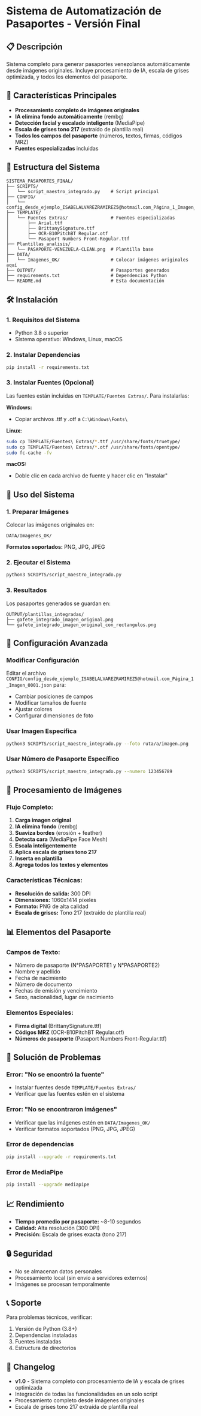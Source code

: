 # Sistema de Automatización de Pasaportes - Versión Final

## 📋 Descripción
Sistema completo para generar pasaportes venezolanos automáticamente desde imágenes originales. Incluye procesamiento de IA, escala de grises optimizada, y todos los elementos del pasaporte.

## 🚀 Características Principales
- **Procesamiento completo de imágenes originales**
- **IA elimina fondo automáticamente** (rembg)
- **Detección facial y escalado inteligente** (MediaPipe)
- **Escala de grises tono 217** (extraído de plantilla real)
- **Todos los campos del pasaporte** (números, textos, firmas, códigos MRZ)
- **Fuentes especializadas** incluidas

## 📁 Estructura del Sistema
```
SISTEMA_PASAPORTES_FINAL/
├── SCRIPTS/
│   └── script_maestro_integrado.py    # Script principal
├── CONFIG/
│   └── config_desde_ejemplo_ISABELALVAREZRAMIREZ5@hotmail.com_Página_1_Imagen_0001.json
├── TEMPLATE/
│   └── Fuentes Extras/                # Fuentes especializadas
│       ├── Arial.ttf
│       ├── BrittanySignature.ttf
│       ├── OCR-B10PitchBT Regular.otf
│       └── Pasaport Numbers Front-Regular.ttf
├── Plantillas_analisis/
│   └── PASAPORTE-VENEZUELA-CLEAN.png  # Plantilla base
├── DATA/
│   └── Imagenes_OK/                   # Colocar imágenes originales aquí
├── OUTPUT/                            # Pasaportes generados
├── requirements.txt                   # Dependencias Python
└── README.md                          # Esta documentación
```

## 🛠️ Instalación

### 1. Requisitos del Sistema
- Python 3.8 o superior
- Sistema operativo: Windows, Linux, macOS

### 2. Instalar Dependencias
```bash
pip install -r requirements.txt
```

### 3. Instalar Fuentes (Opcional)
Las fuentes están incluidas en `TEMPLATE/Fuentes Extras/`. Para instalarlas:

**Windows:**
- Copiar archivos .ttf y .otf a `C:\Windows\Fonts\`

**Linux:**
```bash
sudo cp TEMPLATE/Fuentes\ Extras/*.ttf /usr/share/fonts/truetype/
sudo cp TEMPLATE/Fuentes\ Extras/*.otf /usr/share/fonts/opentype/
sudo fc-cache -fv
```

**macOS:**
- Doble clic en cada archivo de fuente y hacer clic en "Instalar"

## 🎯 Uso del Sistema

### 1. Preparar Imágenes
Colocar las imágenes originales en:
```
DATA/Imagenes_OK/
```

**Formatos soportados:** PNG, JPG, JPEG

### 2. Ejecutar el Sistema
```bash
python3 SCRIPTS/script_maestro_integrado.py
```

### 3. Resultados
Los pasaportes generados se guardan en:
```
OUTPUT/plantillas_integradas/
├── gafete_integrado_imagen_original.png
└── gafete_integrado_imagen_original_con_rectangulos.png
```

## 🔧 Configuración Avanzada

### Modificar Configuración
Editar el archivo `CONFIG/config_desde_ejemplo_ISABELALVAREZRAMIREZ5@hotmail.com_Página_1_Imagen_0001.json` para:
- Cambiar posiciones de campos
- Modificar tamaños de fuente
- Ajustar colores
- Configurar dimensiones de foto

### Usar Imagen Específica
```bash
python3 SCRIPTS/script_maestro_integrado.py --foto ruta/a/imagen.png
```

### Usar Número de Pasaporte Específico
```bash
python3 SCRIPTS/script_maestro_integrado.py --numero 123456789
```

## 🎨 Procesamiento de Imágenes

### Flujo Completo:
1. **Carga imagen original**
2. **IA elimina fondo** (rembg)
3. **Suaviza bordes** (erosión + feather)
4. **Detecta cara** (MediaPipe Face Mesh)
5. **Escala inteligentemente**
6. **Aplica escala de grises tono 217**
7. **Inserta en plantilla**
8. **Agrega todos los textos y elementos**

### Características Técnicas:
- **Resolución de salida:** 300 DPI
- **Dimensiones:** 1060x1414 píxeles
- **Formato:** PNG de alta calidad
- **Escala de grises:** Tono 217 (extraído de plantilla real)

## 📊 Elementos del Pasaporte

### Campos de Texto:
- Número de pasaporte (N°PASAPORTE1 y N°PASAPORTE2)
- Nombre y apellido
- Fecha de nacimiento
- Número de documento
- Fechas de emisión y vencimiento
- Sexo, nacionalidad, lugar de nacimiento

### Elementos Especiales:
- **Firma digital** (BrittanySignature.ttf)
- **Códigos MRZ** (OCR-B10PitchBT Regular.otf)
- **Números de pasaporte** (Pasaport Numbers Front-Regular.ttf)

## 🐛 Solución de Problemas

### Error: "No se encontró la fuente"
- Instalar fuentes desde `TEMPLATE/Fuentes Extras/`
- Verificar que las fuentes estén en el sistema

### Error: "No se encontraron imágenes"
- Verificar que las imágenes estén en `DATA/Imagenes_OK/`
- Verificar formatos soportados (PNG, JPG, JPEG)

### Error de dependencias
```bash
pip install --upgrade -r requirements.txt
```

### Error de MediaPipe
```bash
pip install --upgrade mediapipe
```

## 📈 Rendimiento
- **Tiempo promedio por pasaporte:** ~8-10 segundos
- **Calidad:** Alta resolución (300 DPI)
- **Precisión:** Escala de grises exacta (tono 217)

## 🔒 Seguridad
- No se almacenan datos personales
- Procesamiento local (sin envío a servidores externos)
- Imágenes se procesan temporalmente

## 📞 Soporte
Para problemas técnicos, verificar:
1. Versión de Python (3.8+)
2. Dependencias instaladas
3. Fuentes instaladas
4. Estructura de directorios

## 📝 Changelog
- **v1.0** - Sistema completo con procesamiento de IA y escala de grises optimizada
- Integración de todas las funcionalidades en un solo script
- Procesamiento completo desde imágenes originales
- Escala de grises tono 217 extraída de plantilla real
